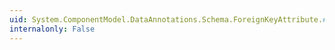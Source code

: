 ```yaml
---
uid: System.ComponentModel.DataAnnotations.Schema.ForeignKeyAttribute.#ctor(System.String)
internalonly: False
---
```

